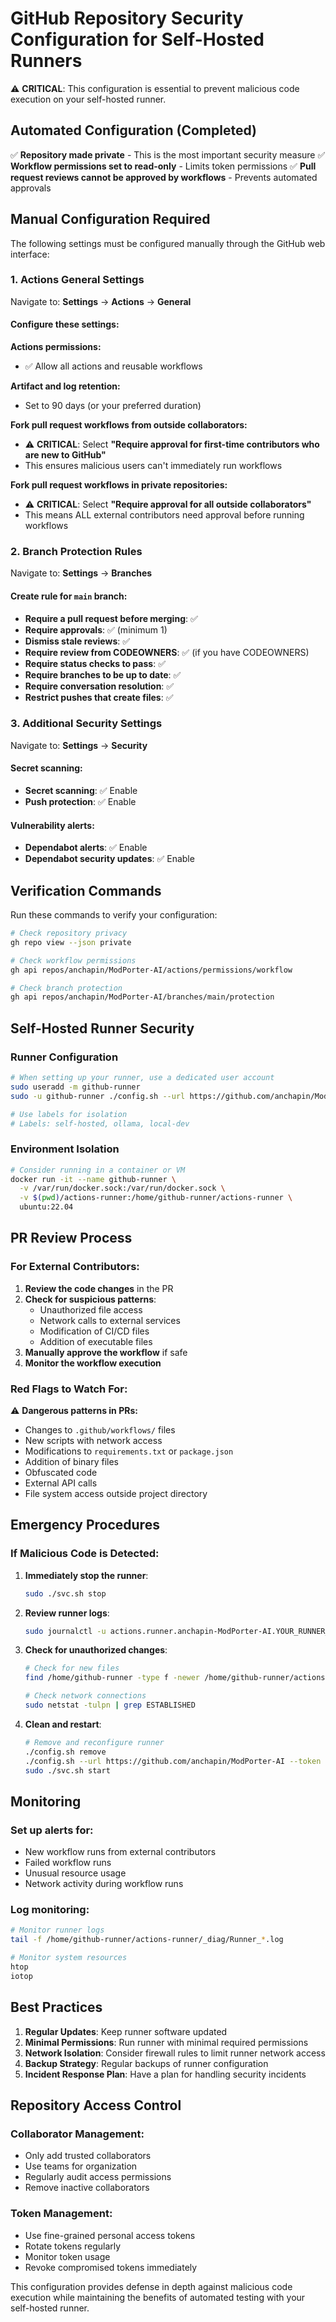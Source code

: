 # GitHub Repository Security Configuration for Self-Hosted Runners

⚠️ **CRITICAL**: This configuration is essential to prevent malicious code execution on your self-hosted runner.

## Automated Configuration (Completed)

✅ **Repository made private** - This is the most important security measure
✅ **Workflow permissions set to read-only** - Limits token permissions
✅ **Pull request reviews cannot be approved by workflows** - Prevents automated approvals

## Manual Configuration Required

The following settings must be configured manually through the GitHub web interface:

### 1. Actions General Settings

Navigate to: **Settings** → **Actions** → **General**

#### Configure these settings:

**Actions permissions:**
- ✅ Allow all actions and reusable workflows

**Artifact and log retention:**
- Set to 90 days (or your preferred duration)

**Fork pull request workflows from outside collaborators:**
- ⚠️ **CRITICAL**: Select **"Require approval for first-time contributors who are new to GitHub"**
- This ensures malicious users can't immediately run workflows

**Fork pull request workflows in private repositories:**
- ⚠️ **CRITICAL**: Select **"Require approval for all outside collaborators"**
- This means ALL external contributors need approval before running workflows

### 2. Branch Protection Rules

Navigate to: **Settings** → **Branches**

#### Create rule for `main` branch:
- **Require a pull request before merging**: ✅
- **Require approvals**: ✅ (minimum 1)
- **Dismiss stale reviews**: ✅
- **Require review from CODEOWNERS**: ✅ (if you have CODEOWNERS)
- **Require status checks to pass**: ✅
- **Require branches to be up to date**: ✅
- **Require conversation resolution**: ✅
- **Restrict pushes that create files**: ✅

### 3. Additional Security Settings

Navigate to: **Settings** → **Security**

#### Secret scanning:
- **Secret scanning**: ✅ Enable
- **Push protection**: ✅ Enable

#### Vulnerability alerts:
- **Dependabot alerts**: ✅ Enable
- **Dependabot security updates**: ✅ Enable

## Verification Commands

Run these commands to verify your configuration:

```bash
# Check repository privacy
gh repo view --json private

# Check workflow permissions
gh api repos/anchapin/ModPorter-AI/actions/permissions/workflow

# Check branch protection
gh api repos/anchapin/ModPorter-AI/branches/main/protection
```

## Self-Hosted Runner Security

### Runner Configuration
```bash
# When setting up your runner, use a dedicated user account
sudo useradd -m github-runner
sudo -u github-runner ./config.sh --url https://github.com/anchapin/ModPorter-AI --token YOUR_TOKEN

# Use labels for isolation
# Labels: self-hosted, ollama, local-dev
```

### Environment Isolation
```bash
# Consider running in a container or VM
docker run -it --name github-runner \
  -v /var/run/docker.sock:/var/run/docker.sock \
  -v $(pwd)/actions-runner:/home/github-runner/actions-runner \
  ubuntu:22.04
```

## PR Review Process

### For External Contributors:

1. **Review the code changes** in the PR
2. **Check for suspicious patterns**:
   - Unauthorized file access
   - Network calls to external services
   - Modification of CI/CD files
   - Addition of executable files
3. **Manually approve the workflow** if safe
4. **Monitor the workflow execution**

### Red Flags to Watch For:

⚠️ **Dangerous patterns in PRs:**
- Changes to `.github/workflows/` files
- New scripts with network access
- Modifications to `requirements.txt` or `package.json`
- Addition of binary files
- Obfuscated code
- External API calls
- File system access outside project directory

## Emergency Procedures

### If Malicious Code is Detected:

1. **Immediately stop the runner**:
   ```bash
   sudo ./svc.sh stop
   ```

2. **Review runner logs**:
   ```bash
   sudo journalctl -u actions.runner.anchapin-ModPorter-AI.YOUR_RUNNER_NAME
   ```

3. **Check for unauthorized changes**:
   ```bash
   # Check for new files
   find /home/github-runner -type f -newer /home/github-runner/actions-runner/config.sh
   
   # Check network connections
   sudo netstat -tulpn | grep ESTABLISHED
   ```

4. **Clean and restart**:
   ```bash
   # Remove and reconfigure runner
   ./config.sh remove
   ./config.sh --url https://github.com/anchapin/ModPorter-AI --token NEW_TOKEN
   sudo ./svc.sh start
   ```

## Monitoring

### Set up alerts for:
- New workflow runs from external contributors
- Failed workflow runs
- Unusual resource usage
- Network activity during workflow runs

### Log monitoring:
```bash
# Monitor runner logs
tail -f /home/github-runner/actions-runner/_diag/Runner_*.log

# Monitor system resources
htop
iotop
```

## Best Practices

1. **Regular Updates**: Keep runner software updated
2. **Minimal Permissions**: Run runner with minimal required permissions
3. **Network Isolation**: Consider firewall rules to limit runner network access
4. **Backup Strategy**: Regular backups of runner configuration
5. **Incident Response Plan**: Have a plan for handling security incidents

## Repository Access Control

### Collaborator Management:
- Only add trusted collaborators
- Use teams for organization
- Regularly audit access permissions
- Remove inactive collaborators

### Token Management:
- Use fine-grained personal access tokens
- Rotate tokens regularly
- Monitor token usage
- Revoke compromised tokens immediately

This configuration provides defense in depth against malicious code execution while maintaining the benefits of automated testing with your self-hosted runner.